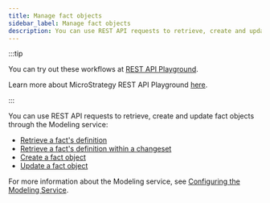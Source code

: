 ```yaml
---
title: Manage fact objects
sidebar_label: Manage fact objects
description: You can use REST API requests to retrieve, create and update fact objects through the Modeling service.
---
```


<Available since="2021 Update 1" />

:::tip

You can try out these workflows at [REST API Playground](https://www.postman.com/microstrategysdk/workspace/microstrategy-rest-api/folder/16131298-d9b59a86-7b75-4cea-be1c-941dae6f4b08?ctx=documentation).

Learn more about MicroStrategy REST API Playground [here](/docs/getting-started/playground.md).

:::

You can use REST API requests to retrieve, create and update fact objects through the Modeling service:

- [Retrieve a fact's definition](./retrieve-a-facts-definition.md)
- [Retrieve a fact's definition within a changeset](./retrieve-a-facts-definition-within-a-changeset.md)
- [Create a fact object](./create-a-fact-object.md)
- [Update a fact object](./update-a-fact-object.md)

For more information about the Modeling service, see [Configuring the Modeling Service](https://www2.microstrategy.com/producthelp/Current/InstallConfig/en-us/Content/modeling_service.htm).
